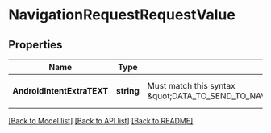 # NavigationRequestRequestValue

## Properties
Name | Type | Description | Notes
------------ | ------------- | ------------- | -------------
**AndroidIntentExtraTEXT** | **string** | Must match this syntax \&quot;DATA_TO_SEND_TO_NAV_SYSTEM\\n\\nhttps://goo.gl/maps/X\&quot; | [optional] [default to null]

[[Back to Model list]](../README.md#documentation-for-models) [[Back to API list]](../README.md#documentation-for-api-endpoints) [[Back to README]](../README.md)


